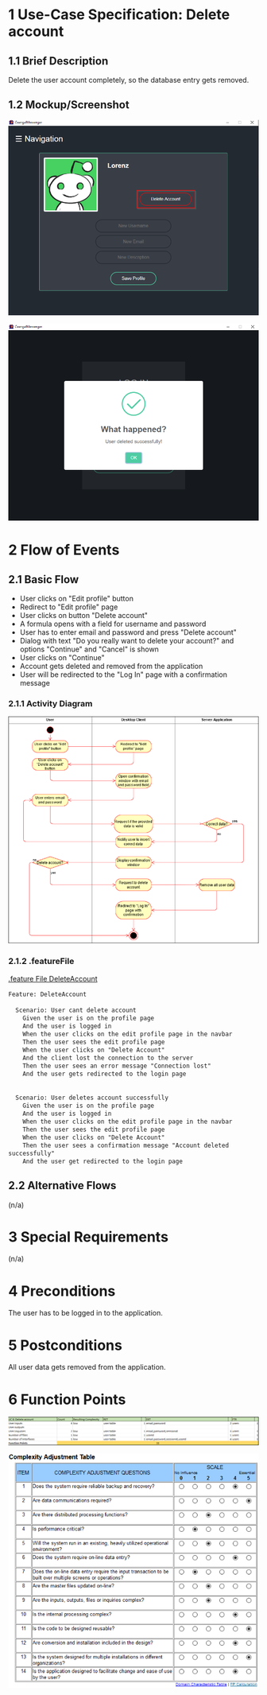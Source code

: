 # 1 Use-Case Specification: Delete account

## 1.1 Brief Description

Delete the user account completely, so the database entry gets removed.

## 1.2 Mockup/Screenshot

![Screenshot](../Diagrams/Screenshots/DeleteAccountScreenshot1.png)

![Screenshot](../Diagrams/Screenshots/DeleteAccountScreenshot2.png)

# 2 Flow of Events

## 2.1 Basic Flow

- User clicks on "Edit profile" button
- Redirect to "Edit profile" page
- User clicks on button "Delete account"
- A formula opens with a field for username and password
- User has to enter email and password and press "Delete account"
- Dialog with text "Do you really want to delete your account?" and options "Continue" and "Cancel" is shown
- User clicks on "Continue"
- Account gets deleted and removed from the application
- User will be redirected to the "Log In" page with a confirmation message

### 2.1.1 Activity Diagram

![ActivityDiagram](../Diagrams/Activity%20Diagrams/DeleteAccountActivityDiagram.png)

### 2.1.2 .featureFile

[.feature File DeleteAccount](https://github.com/LorenzSeufert/CeangalMessenger---Code/blob/master/Kotlin-Backend/src/test/resources/cucumber/DeleteAccount.feature)

```Gherkin
Feature: DeleteAccount

  Scenario: User cant delete account
    Given the user is on the profile page
    And the user is logged in
    When the user clicks on the edit profile page in the navbar
    Then the user sees the edit profile page
    When the user clicks on "Delete Account"
    And the client lost the connection to the server
    Then the user sees an error message "Connection lost"
    And the user gets redirected to the login page


  Scenario: User deletes account successfully
    Given the user is on the profile page
    And the user is logged in
    When the user clicks on the edit profile page in the navbar
    Then the user sees the edit profile page
    When the user clicks on "Delete Account"
    Then the user sees a confirmation message "Account deleted successfully"
    And the user get redirected to the login page
```

## 2.2 Alternative Flows

(n/a)

# 3 Special Requirements

(n/a)

# 4 Preconditions

The user has to be logged in to the application.

# 5 Postconditions

All user data gets removed from the application.

# 6 Function Points

![FP](../Diagrams/FP%20UseCases/DeleteAccountFP.png)

![ComplexityTable](../FunctionPoints/ComplexityAdjustmentTable.png)

